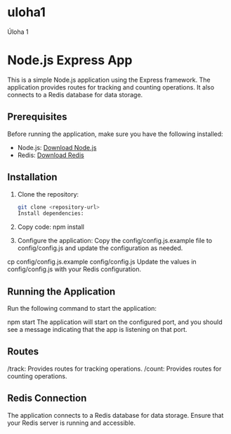 # uloha1

Úloha 1

# Node.js Express App

This is a simple Node.js application using the Express framework. The application provides routes for tracking and counting operations. It also connects to a Redis database for data storage.

## Prerequisites

Before running the application, make sure you have the following installed:

- Node.js: [Download Node.js](https://nodejs.org/)
- Redis: [Download Redis](https://redis.io/download)

## Installation

1. Clone the repository:

   ```bash
   git clone <repository-url>
   Install dependencies:
   ```

2. Copy code:
   npm install

3. Configure the application:
   Copy the config/config.js.example file to config/config.js and update the configuration as needed.

cp config/config.js.example config/config.js
Update the values in config/config.js with your Redis configuration.

## Running the Application

Run the following command to start the application:

npm start
The application will start on the configured port, and you should see a message indicating that the app is listening on that port.

## Routes

/track: Provides routes for tracking operations.
/count: Provides routes for counting operations.

## Redis Connection

The application connects to a Redis database for data storage. Ensure that your Redis server is running and accessible.
